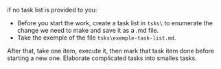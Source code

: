 if no task list is provided to you:
  - Before you start the work, create a task list in `tsks\` to enumerate the change we need to make and save it as a .md file.
  - Take the exemple of the file `tsks\exemple-task-list.md`.

After that, take one item, execute it, then mark that task item done before starting a new one.
Elaborate complicated tasks into smalles tasks.